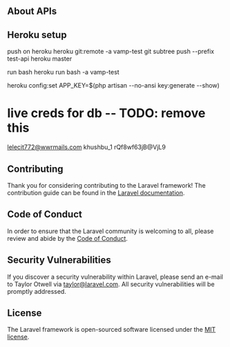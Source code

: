 ## About APIs

## Heroku setup

push on heroku
heroku git:remote -a vamp-test
git subtree push --prefix test-api heroku master

run bash
heroku run bash -a vamp-test

heroku config:set APP_KEY=\$(php artisan --no-ansi key:generate --show)

# live creds for db -- TODO: remove this

lelecit772@wwrmails.com khushbu_1 rQf8wf63jB@VjL9

## Contributing

Thank you for considering contributing to the Laravel framework! The contribution guide can be found in the [Laravel documentation](https://laravel.com/docs/contributions).

## Code of Conduct

In order to ensure that the Laravel community is welcoming to all, please review and abide by the [Code of Conduct](https://laravel.com/docs/contributions#code-of-conduct).

## Security Vulnerabilities

If you discover a security vulnerability within Laravel, please send an e-mail to Taylor Otwell via [taylor@laravel.com](mailto:taylor@laravel.com). All security vulnerabilities will be promptly addressed.

## License

The Laravel framework is open-sourced software licensed under the [MIT license](https://opensource.org/licenses/MIT).

